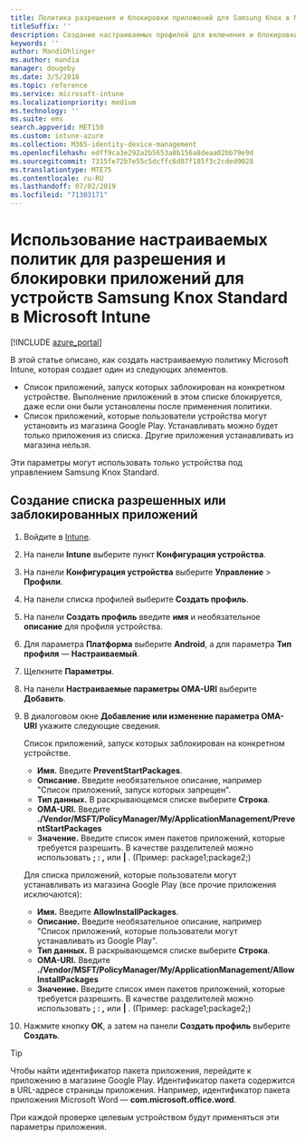 ```yaml
---
title: Политика разрешения и блокировки приложений для Samsung Knox в Microsoft Intune
titleSuffix: ''
description: Создание настраиваемых профилей для включения и блокировки приложений для устройств Samsung Knox Standard.
keywords: ''
author: MandiOhlinger
ms.author: mandia
manager: dougeby
ms.date: 3/5/2018
ms.topic: reference
ms.service: microsoft-intune
ms.localizationpriority: medium
ms.technology: ''
ms.suite: ems
search.appverid: MET150
ms.custom: intune-azure
ms.collection: M365-identity-device-management
ms.openlocfilehash: edff9ca3e292a2b5653a8b156a8deaa02bb79e9d
ms.sourcegitcommit: 7315fe72b7e55c5dcffc6d87f185f3c2cded9028
ms.translationtype: MTE75
ms.contentlocale: ru-RU
ms.lasthandoff: 07/02/2019
ms.locfileid: "71303171"
---
```

# <a name="use-custom-policies-in-microsoft-intune-to-allow-and-block-apps-for-samsung-knox-standard-devices"></a>Использование настраиваемых политик для разрешения и блокировки приложений для устройств Samsung Knox Standard в Microsoft Intune 

[!INCLUDE [azure_portal](./includes/azure_portal.md)]

В этой статье описано, как создать настраиваемую политику Microsoft Intune, которая создает один из следующих элементов.

- Список приложений, запуск которых заблокирован на конкретном устройстве. Выполнение приложений в этом списке блокируется, даже если они были установлены после применения политики.
- Список приложений, которые пользователи устройства могут установить из магазина Google Play. Устанавливать можно будет только приложения из списка. Другие приложения устанавливать из магазина нельзя.

Эти параметры могут использовать только устройства под управлением Samsung Knox Standard.

## <a name="create-an-allowed-or-blocked-app-list"></a>Создание списка разрешенных или заблокированных приложений

1. Войдите в [Intune](https://go.microsoft.com/fwlink/?linkid=2090973).
3. На панели **Intune** выберите пункт **Конфигурация устройства**.
2. На панели **Конфигурация устройства** выберите **Управление** > **Профили**.
2. На панели списка профилей выберите **Создать профиль**.
3. На панели **Создать профиль** введите **имя** и необязательное **описание** для профиля устройства.
2. Для параметра **Платформа** выберите **Android**, а для параметра **Тип профиля** — **Настраиваемый**.
3. Щелкните **Параметры**.
3. На панели **Настраиваемые параметры OMA-URI** выберите **Добавить**.
4. В диалоговом окне **Добавление или изменение параметра OMA-URI** укажите следующие сведения.

   Список приложений, запуск которых заблокирован на конкретном устройстве.

   - **Имя.** Введите **PreventStartPackages**.
   - **Описание.** Введите необязательное описание, например "Список приложений, запуск которых запрещен".
   - **Тип данных.** В раскрывающемся списке выберите **Строка**.
   - **OMA-URI.** Введите **./Vendor/MSFT/PolicyManager/My/ApplicationManagement/PreventStartPackages**
   - **Значение.** Введите список имен пакетов приложений, которые требуется разрешить. В качестве разделителей можно использовать **; : ,** или **|** . (Пример: package1;package2;)

   Для списка приложений, которые пользователи могут устанавливать из магазина Google Play (все прочие приложения исключаются):
   - **Имя.** Введите **AllowInstallPackages**.
   - **Описание.** Введите необязательное описание, например "Список приложений, которые пользователи могут устанавливать из Google Play".
   - **Тип данных.** В раскрывающемся списке выберите **Строка**.
   - **OMA-URI.** Введите **./Vendor/MSFT/PolicyManager/My/ApplicationManagement/AllowInstallPackages**
   - **Значение.** Введите список имен пакетов приложений, которые требуется разрешить. В качестве разделителей можно использовать **; : ,** или **|** . (Пример: package1;package2;)

4. Нажмите кнопку **ОК**, а затем на панели **Создать профиль** выберите **Создать**.

>[!TIP]
> Чтобы найти идентификатор пакета приложения, перейдите к приложению в магазине Google Play. Идентификатор пакета содержится в URL-адресе страницы приложения. Например, идентификатор пакета приложения Microsoft Word — **com.microsoft.office.word**.

При каждой проверке целевым устройством будут применяться эти параметры приложения.


<!---## Assign the custom profile--->
